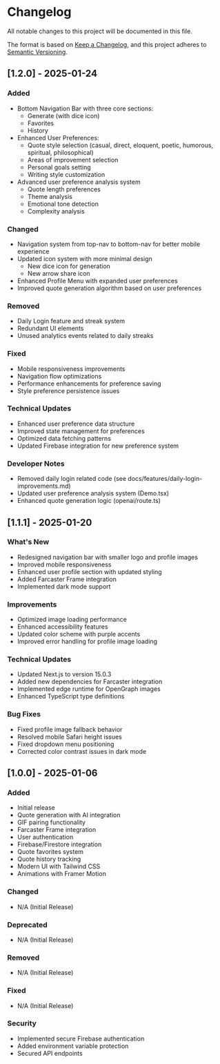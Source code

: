 # Changelog

All notable changes to this project will be documented in this file.

The format is based on [Keep a Changelog](https://keepachangelog.com/en/1.0.0/),
and this project adheres to [Semantic Versioning](https://semver.org/spec/v2.0.0.html).

## [1.2.0] - 2025-01-24

### Added
- Bottom Navigation Bar with three core sections:
  - Generate (with dice icon)
  - Favorites
  - History
- Enhanced User Preferences:
  - Quote style selection (casual, direct, eloquent, poetic, humorous, spiritual, philosophical)
  - Areas of improvement selection
  - Personal goals setting
  - Writing style customization
- Advanced user preference analysis system
  - Quote length preferences
  - Theme analysis
  - Emotional tone detection
  - Complexity analysis

### Changed
- Navigation system from top-nav to bottom-nav for better mobile experience
- Updated icon system with more minimal design
  - New dice icon for generation
  - New arrow share icon
- Enhanced Profile Menu with expanded user preferences
- Improved quote generation algorithm based on user preferences

### Removed
- Daily Login feature and streak system
- Redundant UI elements
- Unused analytics events related to daily streaks

### Fixed
- Mobile responsiveness improvements
- Navigation flow optimizations
- Performance enhancements for preference saving
- Style preference persistence issues

### Technical Updates
- Enhanced user preference data structure
- Improved state management for preferences
- Optimized data fetching patterns
- Updated Firebase integration for new preference system

### Developer Notes
- Removed daily login related code (see docs/features/daily-login-improvements.md)
- Updated user preference analysis system (Demo.tsx)
- Enhanced quote generation logic (openai/route.ts)

## [1.1.1] - 2025-01-20

### What's New
- Redesigned navigation bar with smaller logo and profile images
- Improved mobile responsiveness
- Enhanced user profile section with updated styling
- Added Farcaster Frame integration
- Implemented dark mode support

### Improvements
- Optimized image loading performance
- Enhanced accessibility features
- Updated color scheme with purple accents
- Improved error handling for profile image loading

### Technical Updates
- Updated Next.js to version 15.0.3
- Added new dependencies for Farcaster integration
- Implemented edge runtime for OpenGraph images
- Enhanced TypeScript type definitions

### Bug Fixes
- Fixed profile image fallback behavior
- Resolved mobile Safari height issues
- Fixed dropdown menu positioning
- Corrected color contrast issues in dark mode

## [1.0.0] - 2025-01-06

### Added
- Initial release
- Quote generation with AI integration
- GIF pairing functionality
- Farcaster Frame integration
- User authentication
- Firebase/Firestore integration
- Quote favorites system
- Quote history tracking
- Modern UI with Tailwind CSS
- Animations with Framer Motion

### Changed
- N/A (Initial Release)

### Deprecated
- N/A (Initial Release)

### Removed
- N/A (Initial Release)

### Fixed
- N/A (Initial Release)

### Security
- Implemented secure Firebase authentication
- Added environment variable protection
- Secured API endpoints 
